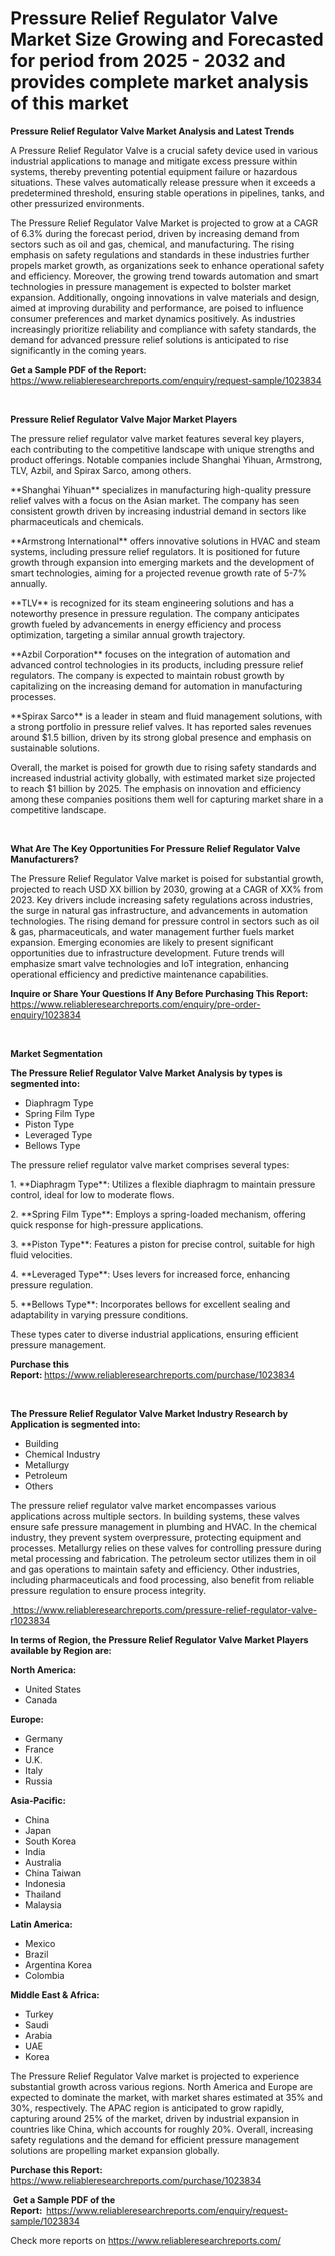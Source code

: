 <p><h1>Pressure Relief Regulator Valve Market Size Growing and Forecasted for period from 2025 - 2032 and provides complete market analysis of this market</h1></p><p><strong>Pressure Relief Regulator Valve Market Analysis and Latest Trends</strong></p>
<p><p>A Pressure Relief Regulator Valve is a crucial safety device used in various industrial applications to manage and mitigate excess pressure within systems, thereby preventing potential equipment failure or hazardous situations. These valves automatically release pressure when it exceeds a predetermined threshold, ensuring stable operations in pipelines, tanks, and other pressurized environments.</p><p>The Pressure Relief Regulator Valve Market is projected to grow at a CAGR of 6.3% during the forecast period, driven by increasing demand from sectors such as oil and gas, chemical, and manufacturing. The rising emphasis on safety regulations and standards in these industries further propels market growth, as organizations seek to enhance operational safety and efficiency. Moreover, the growing trend towards automation and smart technologies in pressure management is expected to bolster market expansion. Additionally, ongoing innovations in valve materials and design, aimed at improving durability and performance, are poised to influence consumer preferences and market dynamics positively. As industries increasingly prioritize reliability and compliance with safety standards, the demand for advanced pressure relief solutions is anticipated to rise significantly in the coming years.</p></p>
<p><strong>Get a Sample PDF of the Report:&nbsp;</strong> <a href="https://www.reliableresearchreports.com/enquiry/request-sample/1023834?utm_campaign=2251&utm_medium=2&utm_source=Github&utm_content=ia&utm_term=07032025&utm_id=pressure-relief-regulator-valve">https://www.reliableresearchreports.com/enquiry/request-sample/1023834</a></p>
<p>&nbsp;</p>
<p><strong>Pressure Relief Regulator Valve Major Market Players</strong></p>
<p><p>The pressure relief regulator valve market features several key players, each contributing to the competitive landscape with unique strengths and product offerings. Notable companies include Shanghai Yihuan, Armstrong, TLV, Azbil, and Spirax Sarco, among others.</p><p>**Shanghai Yihuan** specializes in manufacturing high-quality pressure relief valves with a focus on the Asian market. The company has seen consistent growth driven by increasing industrial demand in sectors like pharmaceuticals and chemicals.</p><p>**Armstrong International** offers innovative solutions in HVAC and steam systems, including pressure relief regulators. It is positioned for future growth through expansion into emerging markets and the development of smart technologies, aiming for a projected revenue growth rate of 5-7% annually.</p><p>**TLV** is recognized for its steam engineering solutions and has a noteworthy presence in pressure regulation. The company anticipates growth fueled by advancements in energy efficiency and process optimization, targeting a similar annual growth trajectory.</p><p>**Azbil Corporation** focuses on the integration of automation and advanced control technologies in its products, including pressure relief regulators. The company is expected to maintain robust growth by capitalizing on the increasing demand for automation in manufacturing processes.</p><p>**Spirax Sarco** is a leader in steam and fluid management solutions, with a strong portfolio in pressure relief valves. It has reported sales revenues around $1.5 billion, driven by its strong global presence and emphasis on sustainable solutions.</p><p>Overall, the market is poised for growth due to rising safety standards and increased industrial activity globally, with estimated market size projected to reach $1 billion by 2025. The emphasis on innovation and efficiency among these companies positions them well for capturing market share in a competitive landscape.</p></p>
<p>&nbsp;</p>
<p><strong>What Are The Key Opportunities For Pressure Relief Regulator Valve Manufacturers?</strong></p>
<p><p>The Pressure Relief Regulator Valve market is poised for substantial growth, projected to reach USD XX billion by 2030, growing at a CAGR of XX% from 2023. Key drivers include increasing safety regulations across industries, the surge in natural gas infrastructure, and advancements in automation technologies. The rising demand for pressure control in sectors such as oil & gas, pharmaceuticals, and water management further fuels market expansion. Emerging economies are likely to present significant opportunities due to infrastructure development. Future trends will emphasize smart valve technologies and IoT integration, enhancing operational efficiency and predictive maintenance capabilities.</p></p>
<p><strong>Inquire or Share Your Questions If Any Before Purchasing This Report:</strong> <a href="https://www.reliableresearchreports.com/enquiry/pre-order-enquiry/1023834?utm_campaign=2251&utm_medium=2&utm_source=Github&utm_content=ia&utm_term=07032025&utm_id=pressure-relief-regulator-valve">https://www.reliableresearchreports.com/enquiry/pre-order-enquiry/1023834</a></p>
<p>&nbsp;</p>
<p><strong>Market Segmentation</strong></p>
<p><strong>The Pressure Relief Regulator Valve Market Analysis by types is segmented into:</strong></p>
<p><ul><li>Diaphragm Type</li><li>Spring Film Type</li><li>Piston Type</li><li>Leveraged Type</li><li>Bellows Type</li></ul></p>
<p><p>The pressure relief regulator valve market comprises several types: </p><p>1. **Diaphragm Type**: Utilizes a flexible diaphragm to maintain pressure control, ideal for low to moderate flows.</p><p>2. **Spring Film Type**: Employs a spring-loaded mechanism, offering quick response for high-pressure applications.</p><p>3. **Piston Type**: Features a piston for precise control, suitable for high fluid velocities.</p><p>4. **Leveraged Type**: Uses levers for increased force, enhancing pressure regulation.</p><p>5. **Bellows Type**: Incorporates bellows for excellent sealing and adaptability in varying pressure conditions. </p><p>These types cater to diverse industrial applications, ensuring efficient pressure management.</p></p>
<p><strong>Purchase this Report:&nbsp;</strong><a href="https://www.reliableresearchreports.com/purchase/1023834?utm_campaign=2251&utm_medium=2&utm_source=Github&utm_content=ia&utm_term=07032025&utm_id=pressure-relief-regulator-valve">https://www.reliableresearchreports.com/purchase/1023834</a></p>
<p>&nbsp;</p>
<p><strong>The Pressure Relief Regulator Valve Market Industry Research by Application is segmented into:</strong></p>
<p><ul><li>Building</li><li>Chemical Industry</li><li>Metallurgy</li><li>Petroleum</li><li>Others</li></ul></p>
<p><p>The pressure relief regulator valve market encompasses various applications across multiple sectors. In building systems, these valves ensure safe pressure management in plumbing and HVAC. In the chemical industry, they prevent system overpressure, protecting equipment and processes. Metallurgy relies on these valves for controlling pressure during metal processing and fabrication. The petroleum sector utilizes them in oil and gas operations to maintain safety and efficiency. Other industries, including pharmaceuticals and food processing, also benefit from reliable pressure regulation to ensure process integrity.</p></p>
<p><a href="https://www.reliableresearchreports.com/pressure-relief-regulator-valve-r1023834?utm_campaign=2251&utm_medium=2&utm_source=Github&utm_content=ia&utm_term=07032025&utm_id=pressure-relief-regulator-valve">&nbsp;https://www.reliableresearchreports.com/pressure-relief-regulator-valve-r1023834</a></p>
<p><strong>In terms of Region, the Pressure Relief Regulator Valve Market Players available by Region are:</strong></p>
<p>
    <p> <strong> North America: </strong>
        <ul>
            <li>United States</li>
            <li>Canada</li>
        </ul>
        </p> 
    <p> <strong> Europe: </strong>
        <ul>
            <li>Germany</li>
            <li>France</li>
            <li>U.K.</li>
            <li>Italy</li>
            <li>Russia</li>
        </ul>
        </p> 
    <p> <strong> Asia-Pacific: </strong>
        <ul>
            <li>China</li>
            <li>Japan</li>
            <li>South Korea</li>
            <li>India</li>
            <li>Australia</li>
            <li>China Taiwan</li>
            <li>Indonesia</li>
            <li>Thailand</li>
            <li>Malaysia</li>
        </ul>
        </p> 
    <p> <strong> Latin America: </strong>
        <ul>
            <li>Mexico</li>
            <li>Brazil</li>
            <li>Argentina Korea</li>
            <li>Colombia</li>
        </ul>
        </p> 
    <p> <strong> Middle East & Africa: </strong>
        <ul>
            <li>Turkey</li>
            <li>Saudi</li>
            <li>Arabia</li>
            <li>UAE</li>
            <li>Korea</li>
        </ul>
    </p>
    </p>
<p><p>The Pressure Relief Regulator Valve market is projected to experience substantial growth across various regions. North America and Europe are expected to dominate the market, with market shares estimated at 35% and 30%, respectively. The APAC region is anticipated to grow rapidly, capturing around 25% of the market, driven by industrial expansion in countries like China, which accounts for roughly 20%. Overall, increasing safety regulations and the demand for efficient pressure management solutions are propelling market expansion globally.</p></p>
<p><strong>Purchase this Report: </strong><a href="https://www.reliableresearchreports.com/purchase/1023834?utm_campaign=2251&utm_medium=2&utm_source=Github&utm_content=ia&utm_term=07032025&utm_id=pressure-relief-regulator-valve">https://www.reliableresearchreports.com/purchase/1023834</a></p>
<p>&nbsp;<strong>Get a Sample PDF of the Report:&nbsp;&nbsp;</strong><a href="https://www.reliableresearchreports.com/enquiry/request-sample/1023834?utm_campaign=2251&utm_medium=2&utm_source=Github&utm_content=ia&utm_term=07032025&utm_id=pressure-relief-regulator-valve">https://www.reliableresearchreports.com/enquiry/request-sample/1023834</a></p>
<p><strong></strong></p>
<p>Check more reports on <a href="https://www.reliableresearchreports.com/?utm_campaign=2251&utm_medium=2&utm_source=Github&utm_content=ia&utm_term=07032025&utm_id=pressure-relief-regulator-valve">https://www.reliableresearchreports.com/</a></p>